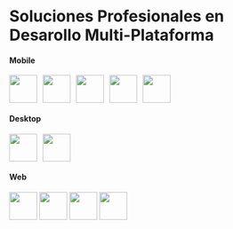 <h1>Soluciones Profesionales en Desarollo Multi-Plataforma</h1>
<h4>Mobile</h4>
<div style="display: flex; flex-wrap: wrap; gap: 10px">
  <img src="https://download.maceesoft.com/files/git/images/flutter.svg"  width="50"height="50">
  <img src="https://download.maceesoft.com/files/git/images/kotlin.svg" width="50" height="50">
  <img src="https://download.maceesoft.com/files/git/images/java.svg" width="50" height="50">
  <img src="https://download.maceesoft.com/files/git/images/swift.svg" width="50" height="50">
  <img src="https://download.maceesoft.com/files/git/images/dart.svg" width="50" height="50">
 </div>
 <h4>Desktop</h4>
 <div style="display: flex; flex-wrap: wrap; gap: 10px">
 <img src="https://download.maceesoft.com/files/git/images/c-sharp.svg" width="50" height="50">
 <img src="https://upload.wikimedia.org/wikipedia/commons/thumb/7/7d/Microsoft_.NET_logo.svg/2048px-Microsoft_.NET_logo.svg.png" width="50" height="50">
 </div>
 <h4>Web</h4>
 <div>
  <img src="https://download.maceesoft.com/files/git/images/html.svg" width="50" height="50">
  <img src="https://download.maceesoft.com/files/git/images/angular.svg" width="50" height="50">
  <img src="https://download.maceesoft.com/files/git/images/react.svg" width="50" height="50">
  <img src="https://download.maceesoft.com/files/git/images/netCore.png" width="50" height="50">
 </div>

<!--
**Maceesoft/Maceesoft** is a ✨ _special_ ✨ repository because its `README.md` (this file) appears on your GitHub profile.

Here are some ideas to get you started:

- 🔭 I’m currently working on ...
- 🌱 I’m currently learning ...
- 👯 I’m looking to collaborate on ...
- 🤔 I’m looking for help with ...
- 💬 Ask me about ...
- 📫 How to reach me: ...
- 😄 Pronouns: ...
- ⚡ Fun fact: ...
-->
